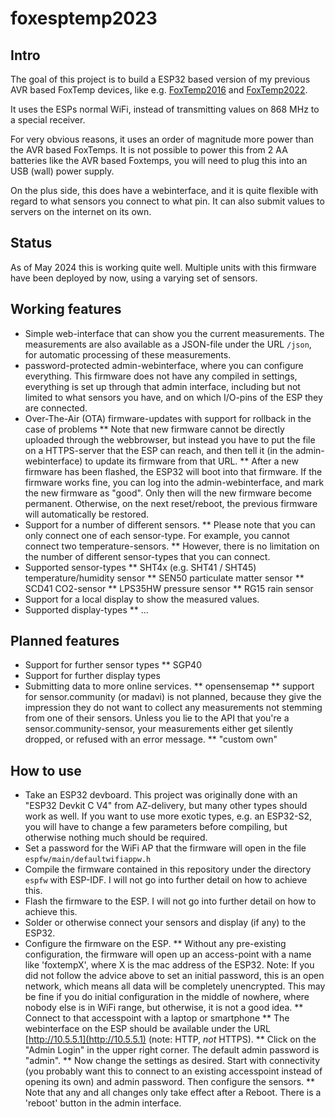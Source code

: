 # foxesptemp2023

## Intro

The goal of this project is to build a ESP32 based version of my previous AVR based FoxTemp devices, like e.g. [FoxTemp2016](https://gitlab.cs.fau.de/PoempelFox/foxtemp2016) and [FoxTemp2022](https://gitlab.cs.fau.de/PoempelFox/foxtemp2022).

It uses the ESPs normal WiFi, instead of transmitting values on 868 MHz to a special receiver.

For very obvious reasons, it uses an order of magnitude more power than the AVR based FoxTemps. It is not possible to power this from 2 AA batteries like the AVR based Foxtemps, you will need to plug this into an USB (wall) power supply.

On the plus side, this does have a webinterface, and it is quite flexible with regard to what sensors you connect to what pin. It can also submit values to servers on the internet on its own.

## Status

As of May 2024 this is working quite well. Multiple units with this firmware have been deployed by now, using a varying set of sensors.

## Working features

* Simple web-interface that can show you the current measurements. The measurements are also available as a JSON-file under the URL `/json`, for automatic processing of these measurements.
* password-protected admin-webinterface, where you can configure everything. This firmware does not have any compiled in settings, everything is set up through that admin interface, including but not limited to what sensors you have, and on which I/O-pins of the ESP they are connected.
* Over-The-Air (OTA) firmware-updates with support for rollback in the case of problems
** Note that new firmware cannot be directly uploaded through the webbrowser, but instead you have to put the file on a HTTPS-server that the ESP can reach, and then tell it (in the admin-webinterface) to update its firmware from that URL.
** After a new firmware has been flashed, the ESP32 will boot into that firmware. If the firmware works fine, you can log into the admin-webinterface, and mark the new firmware as "good". Only then will the new firmware become permanent. Otherwise, on the next reset/reboot, the previous firmware will automatically be restored.
* Support for a number of different sensors.
** Please note that you can only connect one of each sensor-type. For example, you cannot connect two temperature-sensors.
** However, there is no limitation on the number of different sensor-types that you can connect.
* Supported sensor-types
** SHT4x (e.g. SHT41 / SHT45) temperature/humidity sensor
** SEN50 particulate matter sensor
** SCD41 CO2-sensor
** LPS35HW pressure sensor
** RG15 rain sensor
* Support for a local display to show the measured values.
* Supported display-types
** ...


## Planned features

* Support for further sensor types
** SGP40
* Support for further display types
* Submitting data to more online services.
** opensensemap
** support for sensor.community (or madavi) is not planned, because they give the impression they do not want to collect any measurements not stemming from one of their sensors. Unless you lie to the API that you're a sensor.community-sensor, your measurements either get silently dropped, or refused with an error message.
** "custom own"

## How to use

* Take an ESP32 devboard. This project was originally done with an "ESP32 Devkit C V4" from AZ-delivery, but many other types should work as well. If you want to use more exotic types, e.g. an ESP32-S2, you will have to change a few parameters before compiling, but otherwise nothing much should be required.
* Set a password for the WiFi AP that the firmware will open in the file `espfw/main/defaultwifiappw.h`
* Compile the firmware contained in this repository under the directory `espfw` with ESP-IDF. I will not go into further detail on how to achieve this.
* Flash the firmware to the ESP. I will not go into further detail on how to achieve this.
* Solder or otherwise connect your sensors and display (if any) to the ESP32.
* Configure the firmware on the ESP.
** Without any pre-existing configuration, the firmware will open up an access-point with a name like 'foxtempX', where X is the mac address of the ESP32. Note: If you did not follow the advice above to set an initial password, this is an open network, which means all data will be completely unencrypted. This may be fine if you do initial configuration in the middle of nowhere, where nobody else is in WiFi range, but otherwise, it is not a good idea.
** Connect to that accesspoint with a laptop or smartphone
** The webinterface on the ESP should be available under the URL [http://10.5.5.1](http://10.5.5.1) (note: HTTP, _not_ HTTPS).
** Click on the "Admin Login" in the upper right corner. The default admin password is "admin".
** Now change the settings as desired. Start with connectivity (you probably want this to connect to an existing accesspoint instead of opening its own) and admin password. Then configure the sensors.
** Note that any and all changes only take effect after a Reboot. There is a 'reboot' button in the admin interface.

